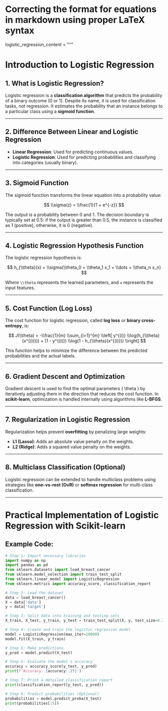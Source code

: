# Correcting the format for equations in markdown using proper LaTeX syntax

logistic_regression_content = """

# Introduction to Logistic Regression

## 1. What is Logistic Regression?

Logistic regression is a **classification algorithm** that predicts the probability of a binary outcome (0 or 1). Despite its name, it is used for classification tasks, not regression. It estimates the probability that an instance belongs to a particular class using a **sigmoid function**.

---

## 2. Difference Between Linear and Logistic Regression

- **Linear Regression**: Used for predicting continuous values.
- **Logistic Regression**: Used for predicting probabilities and classifying into categories (usually binary).

---

## 3. Sigmoid Function

The sigmoid function transforms the linear equation into a probability value:

$$
\\sigma(z) = \\frac{1}{1 + e^{-z}}
$$

The output is a probability between 0 and 1. The decision boundary is typically set at 0.5: if the output is greater than 0.5, the instance is classified as 1 (positive), otherwise, it is 0 (negative).

---

## 4. Logistic Regression Hypothesis Function

The logistic regression hypothesis is:

$$
h_{\\theta}(x) = \\sigma(\\theta_0 + \\theta_1 x_1 + \\dots + \\theta_n x_n)
$$

Where `\\theta` represents the learned parameters, and `x` represents the input features.

---

## 5. Cost Function (Log Loss)

The cost function for logistic regression, called **log loss** or **binary cross-entropy**, is:

$$
J(\\theta) = -\\frac{1}{m} \\sum_{i=1}^{m} \\left[ y^{(i)} \\log(h_{\\theta}(x^{(i)})) + (1 - y^{(i)}) \\log(1 - h_{\\theta}(x^{(i)})) \\right]
$$

This function helps to minimize the difference between the predicted probabilities and the actual labels.

---

## 6. Gradient Descent and Optimization

Gradient descent is used to find the optimal parameters \( \\theta \) by iteratively adjusting them in the direction that reduces the cost function. In **scikit-learn**, optimization is handled internally using algorithms like **L-BFGS**.

---

## 7. Regularization in Logistic Regression

Regularization helps prevent **overfitting** by penalizing large weights:

- **L1 (Lasso)**: Adds an absolute value penalty on the weights.
- **L2 (Ridge)**: Adds a squared value penalty on the weights.

---

## 8. Multiclass Classification (Optional)

Logistic regression can be extended to handle multiclass problems using strategies like **one-vs-rest (OvR)** or **softmax regression** for multi-class classification.

---

# Practical Implementation of Logistic Regression with Scikit-learn

## Example Code:

```python
# Step 1: Import necessary libraries
import numpy as np
import pandas as pd
from sklearn.datasets import load_breast_cancer
from sklearn.model_selection import train_test_split
from sklearn.linear_model import LogisticRegression
from sklearn.metrics import accuracy_score, classification_report

# Step 2: Load the dataset
data = load_breast_cancer()
X = data['data']
y = data['target']

# Step 3: Split data into training and testing sets
X_train, X_test, y_train, y_test = train_test_split(X, y, test_size=0.2, random_state=42)

# Step 4: Create and train the logistic regression model
model = LogisticRegression(max_iter=10000)
model.fit(X_train, y_train)

# Step 5: Make predictions
y_pred = model.predict(X_test)

# Step 6: Evaluate the model's accuracy
accuracy = accuracy_score(y_test, y_pred)
print(f'Accuracy: {accuracy:.2f}')

# Step 7: Print a detailed classification report
print(classification_report(y_test, y_pred))

# Step 8: Predict probabilities (Optional)
probabilities = model.predict_proba(X_test)
print(probabilities[:5])
```

